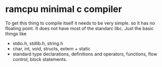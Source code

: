 ramcpu minimal c compiler
=========================

To get this thing to compile itself it needs to be very
simple. so it has no floating point. It does not have
most of the standarc libc. Just the basic things like

* stdio.h, stdlib.h, string.h
* char, int, void, structs, extern + static
* standard type declarations, definitions and operators,
  functions, flow control, block statements.